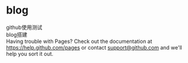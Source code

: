 # blog
github使用测试<br>
blog搭建<br>
Having trouble with Pages? Check out the documentation at 
https://help.github.com/pages or contact support@github.com 
and we'll help you sort it out.

